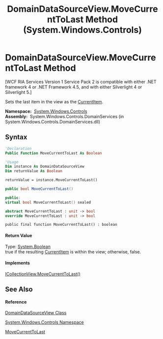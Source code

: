﻿---
title: DomainDataSourceView.MoveCurrentToLast Method  (System.Windows.Controls)
TOCTitle: MoveCurrentToLast Method
ms:assetid: M:System.Windows.Controls.DomainDataSourceView.MoveCurrentToLast
ms:mtpsurl: https://msdn.microsoft.com/en-us/library/system.windows.controls.domaindatasourceview.movecurrenttolast(v=VS.91)
ms:contentKeyID: 28755374
ms.date: 01/27/2012
mtps_version: v=VS.91
f1_keywords:
- System.Windows.Controls.DomainDataSourceView.MoveCurrentToLast
dev_langs:
- CSharp
- JScript
- VB
- FSharp
- c++
api_location:
- System.Windows.Controls.DomainServices.dll
api_name:
- System.Windows.Controls.DomainDataSourceView.MoveCurrentToLast
api_type:
- Managed
topic_type:
- apiref
- kbSyntax
product_family_name: VS
ROBOTS: INDEX,FOLLOW
---

# DomainDataSourceView.MoveCurrentToLast Method

\[WCF RIA Services Version 1 Service Pack 2 is compatible with either .NET framework 4 or .NET Framework 4.5, and with either Silverlight 4 or Silverlight 5.\]

Sets the last item in the view as the [CurrentItem](ff423099\(v=vs.91\).md).

**Namespace:**  [System.Windows.Controls](ms590941\(v=vs.91\).md)  
**Assembly:**  System.Windows.Controls.DomainServices (in System.Windows.Controls.DomainServices.dll)

## Syntax

``` vb
'Declaration
Public Function MoveCurrentToLast As Boolean
```

``` vb
'Usage
Dim instance As DomainDataSourceView
Dim returnValue As Boolean

returnValue = instance.MoveCurrentToLast()
```

``` csharp
public bool MoveCurrentToLast()
```

``` c++
public:
virtual bool MoveCurrentToLast() sealed
```

``` fsharp
abstract MoveCurrentToLast : unit -> bool 
override MoveCurrentToLast : unit -> bool 
```

``` jscript
public final function MoveCurrentToLast() : boolean
```

#### Return Value

Type: [System.Boolean](https://msdn.microsoft.com/en-us/library/a28wyd50)  
true if the resulting [CurrentItem](ff423099\(v=vs.91\).md) is within the view; otherwise, false.  

#### Implements

[ICollectionView.MoveCurrentToLast()](https://msdn.microsoft.com/en-us/library/ms657536)  

## See Also

#### Reference

[DomainDataSourceView Class](ff422675\(v=vs.91\).md)

[System.Windows.Controls Namespace](ms590941\(v=vs.91\).md)

[MoveCurrentToLast](https://msdn.microsoft.com/en-us/library/ms657536)

